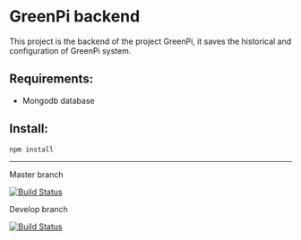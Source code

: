 # GreenPi backend
This project is the backend of the project GreenPi, it saves the historical and configuration of GreenPi system.

## Requirements:
- Mongodb database
## Install:
```bash
npm install
```

---
Master branch

[![Build Status](https://travis-ci.org/nearlg/greenPi-backend.svg?branch=master)](https://travis-ci.org/nearlg/greenPi-backend)

Develop branch

[![Build Status](https://travis-ci.org/nearlg/greenPi-backend.svg?branch=develop)](https://travis-ci.org/nearlg/greenPi-backend)

